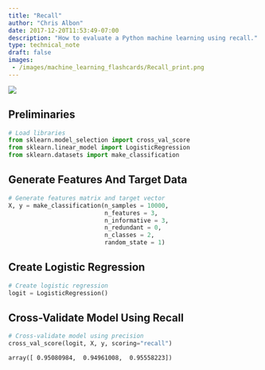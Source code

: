 ```yaml
---
title: "Recall"
author: "Chris Albon"
date: 2017-12-20T11:53:49-07:00
description: "How to evaluate a Python machine learning using recall."
type: technical_note
draft: false
images:
 - /images/machine_learning_flashcards/Recall_print.png
---
```

<a alt="Recall" href="https://machinelearningflashcards.com">
    <img src="/images/machine_learning_flashcards/Recall_print.png" class="flashcard center-block">
</a>

## Preliminaries


```python
# Load libraries
from sklearn.model_selection import cross_val_score
from sklearn.linear_model import LogisticRegression
from sklearn.datasets import make_classification
```

## Generate Features And Target Data


```python
# Generate features matrix and target vector
X, y = make_classification(n_samples = 10000,
                           n_features = 3,
                           n_informative = 3,
                           n_redundant = 0,
                           n_classes = 2,
                           random_state = 1)
```

## Create Logistic Regression


```python
# Create logistic regression
logit = LogisticRegression()
```

## Cross-Validate Model Using Recall


```python
# Cross-validate model using precision
cross_val_score(logit, X, y, scoring="recall")
```




    array([ 0.95080984,  0.94961008,  0.95558223])


